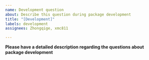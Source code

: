 ```yaml
---
name: Development question
about: Describe this question during package development
title: "[Development]"
labels: development
assignees: Zhongqige, xmc811

---
```


**Please have a detailed description regarding the questions about package development**
